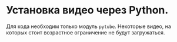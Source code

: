 # Установка видео через Python.
Для кода необходим только модуль ```pytube```. Некоторые видео, на которых стоит возрастное ограничение не будут загружаться.
